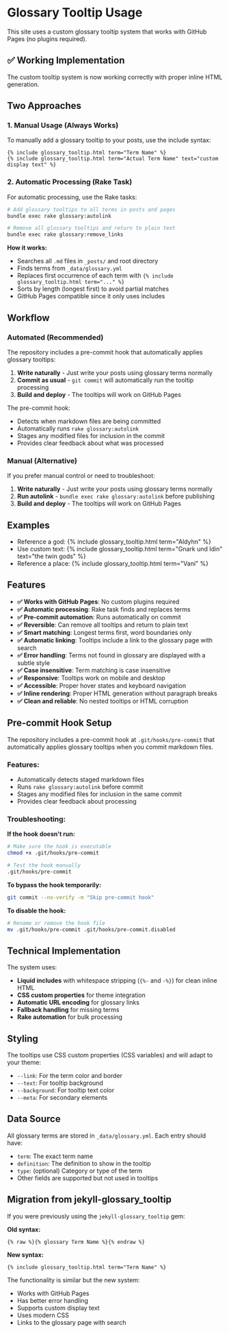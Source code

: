 # Glossary Tooltip Usage

This site uses a custom glossary tooltip system that works with GitHub Pages (no plugins required).

## ✅ Working Implementation

The custom tooltip system is now working correctly with proper inline HTML generation.

## Two Approaches

### 1. Manual Usage (Always Works)

To manually add a glossary tooltip to your posts, use the include syntax:

```liquid
{% include glossary_tooltip.html term="Term Name" %}
{% include glossary_tooltip.html term="Actual Term Name" text="custom display text" %}
```

### 2. Automatic Processing (Rake Task)

For automatic processing, use the Rake tasks:

```bash
# Add glossary tooltips to all terms in posts and pages
bundle exec rake glossary:autolink

# Remove all glossary tooltips and return to plain text
bundle exec rake glossary:remove_links
```

**How it works:**
- Searches all `.md` files in `_posts/` and root directory
- Finds terms from `_data/glossary.yml`
- Replaces first occurrence of each term with `{% include glossary_tooltip.html term="..." %}`
- Sorts by length (longest first) to avoid partial matches
- GitHub Pages compatible since it only uses includes

## Workflow

### Automated (Recommended)

The repository includes a pre-commit hook that automatically applies glossary tooltips:

1. **Write naturally** - Just write your posts using glossary terms normally
2. **Commit as usual** - `git commit` will automatically run the tooltip processing
3. **Build and deploy** - The tooltips will work on GitHub Pages

The pre-commit hook:
- Detects when markdown files are being committed
- Automatically runs `rake glossary:autolink`
- Stages any modified files for inclusion in the commit
- Provides clear feedback about what was processed

### Manual (Alternative)

If you prefer manual control or need to troubleshoot:

1. **Write naturally** - Just write your posts using glossary terms normally
2. **Run autolink** - `bundle exec rake glossary:autolink` before publishing
3. **Build and deploy** - The tooltips will work on GitHub Pages

## Examples

- Reference a god: {% include glossary_tooltip.html term="Aldyhn" %}
- Use custom text: {% include glossary_tooltip.html term="Gnark und Idin" text="the twin gods" %}
- Reference a place: {% include glossary_tooltip.html term="Vani" %}

## Features

- **✅ Works with GitHub Pages**: No custom plugins required
- **✅ Automatic processing**: Rake task finds and replaces terms
- **✅ Pre-commit automation**: Runs automatically on commit
- **✅ Reversible**: Can remove all tooltips and return to plain text
- **✅ Smart matching**: Longest terms first, word boundaries only
- **✅ Automatic linking**: Tooltips include a link to the glossary page with search
- **✅ Error handling**: Terms not found in glossary are displayed with a subtle style
- **✅ Case insensitive**: Term matching is case insensitive
- **✅ Responsive**: Tooltips work on mobile and desktop
- **✅ Accessible**: Proper hover states and keyboard navigation
- **✅ Inline rendering**: Proper HTML generation without paragraph breaks
- **✅ Clean and reliable**: No nested tooltips or HTML corruption

## Pre-commit Hook Setup

The repository includes a pre-commit hook at `.git/hooks/pre-commit` that automatically applies glossary tooltips when you commit markdown files.

### Features:
- Automatically detects staged markdown files
- Runs `rake glossary:autolink` before commit
- Stages any modified files for inclusion in the same commit
- Provides clear feedback about processing

### Troubleshooting:

**If the hook doesn't run:**
```bash
# Make sure the hook is executable
chmod +x .git/hooks/pre-commit

# Test the hook manually
.git/hooks/pre-commit
```

**To bypass the hook temporarily:**
```bash
git commit --no-verify -m "Skip pre-commit hook"
```

**To disable the hook:**
```bash
# Rename or remove the hook file
mv .git/hooks/pre-commit .git/hooks/pre-commit.disabled
```

## Technical Implementation

The system uses:
- **Liquid includes** with whitespace stripping (`{%-` and `-%}`) for clean inline HTML
- **CSS custom properties** for theme integration
- **Automatic URL encoding** for glossary links
- **Fallback handling** for missing terms
- **Rake automation** for bulk processing

## Styling

The tooltips use CSS custom properties (CSS variables) and will adapt to your theme:
- `--link`: For the term color and border
- `--text`: For tooltip background
- `--background`: For tooltip text color
- `--meta`: For secondary elements

## Data Source

All glossary terms are stored in `_data/glossary.yml`. Each entry should have:
- `term`: The exact term name
- `definition`: The definition to show in the tooltip
- `type`: (optional) Category or type of the term
- Other fields are supported but not used in tooltips

## Migration from jekyll-glossary_tooltip

If you were previously using the `jekyll-glossary_tooltip` gem:

**Old syntax:**
```
{% raw %}{% glossary Term Name %}{% endraw %}
```

**New syntax:**
```liquid
{% include glossary_tooltip.html term="Term Name" %}
```

The functionality is similar but the new system:
- Works with GitHub Pages
- Has better error handling
- Supports custom display text
- Uses modern CSS
- Links to the glossary page with search
